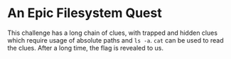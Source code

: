 # An Epic Filesystem Quest

This challenge has a long chain of clues, with trapped and hidden clues which require usage of absolute paths and `ls -a`. `cat` can be used to read the clues. After a long time, the flag is revealed to us.
